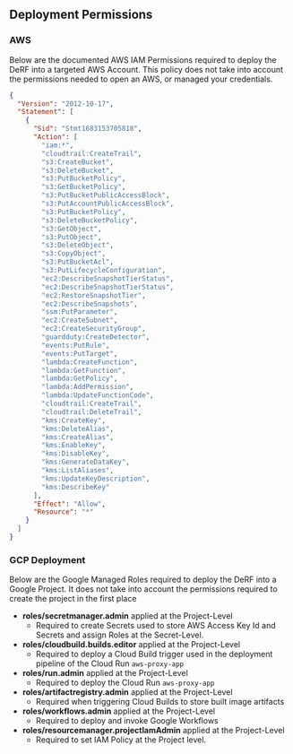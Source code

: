 ## Deployment Permissions

### AWS
Below are the documented AWS IAM Permissions required to deploy the DeRF into a targeted AWS Account.  This policy does not take into account the permissions needed to open an AWS, or managed your credentials.

```json
{
  "Version": "2012-10-17",
  "Statement": [
    {
      "Sid": "Stmt1683153705818",
      "Action": [
        "iam:*",
        "cloudtrail:CreateTrail",
        "s3:CreateBucket",
        "s3:DeleteBucket",
        "s3:PutBucketPolicy",
        "s3:GetBucketPolicy",
        "s3:PutBucketPublicAccessBlock",
        "s3:PutAccountPublicAccessBlock",
        "s3:PutBucketPolicy",
        "s3:DeleteBucketPolicy",
        "s3:GetObject",
        "s3:PutObject",
        "s3:DeleteObject",
        "s3:CopyObject",
        "s3:PutBucketAcl",
        "s3:PutLifecycleConfiguration",
        "ec2:DescribeSnapshotTierStatus",
        "ec2:DescribeSnapshotTierStatus",
        "ec2:RestoreSnapshotTier",
        "ec2:DescribeSnapshots",
        "ssm:PutParameter",
        "ec2:CreateSubnet",
        "ec2:CreateSecurityGroup",
        "guardduty:CreateDetector",
        "events:PutRule",
        "events:PutTarget",
        "lambda:CreateFunction",
        "lambda:GetFunction",
        "lambda:GetPolicy",
        "lambda:AddPermission",
        "lambda:UpdateFunctionCode",
        "cloudtrail:CreateTrail",
        "cloudtrail:DeleteTrail",
        "kms:CreateKey",
        "kms:DeleteAlias",
        "kms:CreateAlias",
        "kms:EnableKey",
        "kms:DisableKey",
        "kms:GenerateDataKey",
        "kms:ListAliases",
        "kms:UpdateKeyDescription",
        "kms:DescribeKey"
      ],
      "Effect": "Allow",
      "Resource": "*"
    }
  ]
}

```


### GCP Deployment
Below are the Google Managed Roles required to deploy the DeRF into a Google Project.  It does not take into account the permissions required to create the project in the first place

- **roles/secretmanager.admin** applied at the Project-Level
    - Required to create Secrets used to store AWS Access Key Id and Secrets and assign Roles at the Secret-Level.
- **roles/cloudbuild.builds.editor** applied at the Project-Level
    - Required to deploy a Cloud Build trigger used in the deployment pipeline of the Cloud Run `aws-proxy-app`
- **roles/run.admin** applied at the Project-Level
    - Required to deploy the Cloud Run `aws-proxy-app`
- **roles/artifactregistry.admin** applied at the Project-Level
    - Required when triggering Cloud Builds to store built image artifacts
- **roles/workflows.admin** applied at the Project-Level
    - Required to deploy and invoke Google Workflows
- **roles/resourcemanager.projectIamAdmin** applied at the Project-Level
    - Required to set IAM Policy at the Project level.




